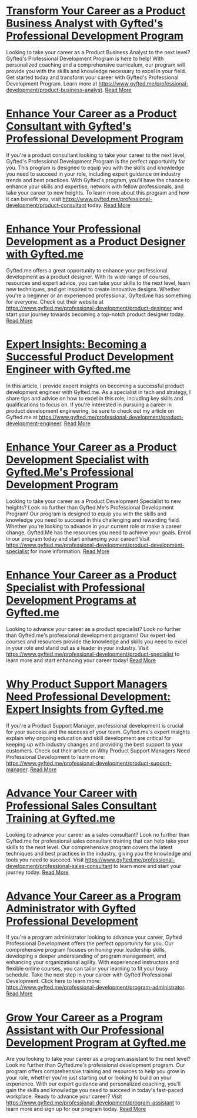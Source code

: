 # [Transform Your Career as a Product Business Analyst with Gyfted's Professional Development Program](https://www.gyfted.me/professional-development/product-business-analyst)

Looking to take your career as a Product Business Analyst to the next level? Gyfted's Professional Development Program is here to help! With personalized coaching and a comprehensive curriculum, our program will provide you with the skills and knowledge necessary to excel in your field. Get started today and transform your career with Gyfted's Professional Development Program. Learn more at https://www.gyfted.me/professional-development/product-business-analyst. [Read More](https://www.gyfted.me/professional-development/product-business-analyst)

# [Enhance Your Career as a Product Consultant with Gyfted's Professional Development Program](https://www.gyfted.me/professional-development/product-consultant)

If you're a product consultant looking to take your career to the next level, Gyfted's Professional Development Program is the perfect opportunity for you. This program is designed to equip you with the skills and knowledge you need to succeed in your role, including expert guidance on industry trends and best practices. With Gyfted's program, you'll have the chance to enhance your skills and expertise, network with fellow professionals, and take your career to new heights. To learn more about this program and how it can benefit you, visit https://www.gyfted.me/professional-development/product-consultant today. [Read More](https://www.gyfted.me/professional-development/product-consultant)

# [Enhance Your Professional Development as a Product Designer with Gyfted.me](https://www.gyfted.me/professional-development/product-designer)

Gyfted.me offers a great opportunity to enhance your professional development as a product designer. With its wide range of courses, resources and expert advice, you can take your skills to the next level, learn new techniques, and get inspired to create innovative designs. Whether you're a beginner or an experienced professional, Gyfted.me has something for everyone. Check out their website at https://www.gyfted.me/professional-development/product-designer and start your journey towards becoming a top-notch product designer today. [Read More](https://www.gyfted.me/professional-development/product-designer)

# [Expert Insights: Becoming a Successful Product Development Engineer with Gyfted.me](https://www.gyfted.me/professional-development/product-development-engineer)

In this article, I provide expert insights on becoming a successful product development engineer with Gyfted.me. As a specialist in tech and strategy, I share tips and advice on how to excel in this role, including key skills and qualifications to focus on. If you're interested in pursuing a career in product development engineering, be sure to check out my article on Gyfted.me at https://www.gyfted.me/professional-development/product-development-engineer. [Read More](https://www.gyfted.me/professional-development/product-development-engineer)

# [Enhance Your Career as a Product Development Specialist with Gyfted.Me's Professional Development Program](https://www.gyfted.me/professional-development/product-development-specialist)

Looking to take your career as a Product Development Specialist to new heights? Look no further than Gyfted.Me's Professional Development Program! Our program is designed to equip you with the skills and knowledge you need to succeed in this challenging and rewarding field. Whether you're looking to advance in your current role or make a career change, Gyfted.Me has the resources you need to achieve your goals. Enroll in our program today and start enhancing your career! Visit https://www.gyfted.me/professional-development/product-development-specialist for more information. [Read More](https://www.gyfted.me/professional-development/product-development-specialist)

# [Enhance Your Career as a Product Specialist with Professional Development Programs at Gyfted.me](https://www.gyfted.me/professional-development/product-specialist)

Looking to advance your career as a product specialist? Look no further than Gyfted.me's professional development programs! Our expert-led courses and resources provide the knowledge and skills you need to excel in your role and stand out as a leader in your industry. Visit https://www.gyfted.me/professional-development/product-specialist to learn more and start enhancing your career today! [Read More](https://www.gyfted.me/professional-development/product-specialist)

# [Why Product Support Managers Need Professional Development: Expert Insights from Gyfted.me](https://www.gyfted.me/professional-development/product-support-manager)

If you're a Product Support Manager, professional development is crucial for your success and the success of your team. Gyfted.me's expert insights explain why ongoing education and skill development are critical for keeping up with industry changes and providing the best support to your customers. Check out their article on Why Product Support Managers Need Professional Development to learn more: https://www.gyfted.me/professional-development/product-support-manager. [Read More](https://www.gyfted.me/professional-development/product-support-manager)

# [Advance Your Career with Professional Sales Consultant Training at Gyfted.me](https://www.gyfted.me/professional-development/professional-sales-consultant)

Looking to advance your career as a sales consultant? Look no further than Gyfted.me for professional sales consultant training that can help take your skills to the next level. Our comprehensive program covers the latest techniques and best practices in the industry, giving you the knowledge and tools you need to succeed. Visit https://www.gyfted.me/professional-development/professional-sales-consultant to learn more and start your journey today. [Read More](https://www.gyfted.me/professional-development/professional-sales-consultant)

# [Advance Your Career as a Program Administrator with Gyfted Professional Development](https://www.gyfted.me/professional-development/program-administrator)

If you're a program administrator looking to advance your career, Gyfted Professional Development offers the perfect opportunity for you. Our comprehensive program focuses on honing your leadership skills, developing a deeper understanding of program management, and enhancing your organizational agility. With experienced instructors and flexible online courses, you can tailor your learning to fit your busy schedule. Take the next step in your career with Gyfted Professional Development. Click here to learn more: https://www.gyfted.me/professional-development/program-administrator. [Read More](https://www.gyfted.me/professional-development/program-administrator)

# [Grow Your Career as a Program Assistant with Our Professional Development Program at Gyfted.me](https://www.gyfted.me/professional-development/program-assistant)

Are you looking to take your career as a program assistant to the next level? Look no further than Gyfted.me's professional development program. Our program offers comprehensive training and resources to help you grow in your role, whether you're just starting out or looking to build on your experience. With our expert guidance and personalized coaching, you'll gain the skills and knowledge you need to succeed in today's fast-paced workplace. Ready to advance your career? Visit https://www.gyfted.me/professional-development/program-assistant to learn more and sign up for our program today. [Read More](https://www.gyfted.me/professional-development/program-assistant)

